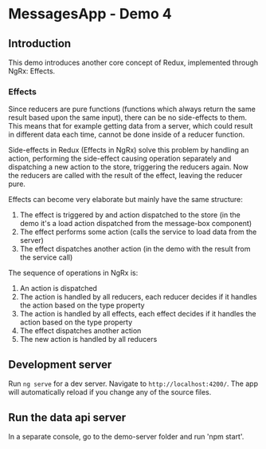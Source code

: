 # MessagesApp - Demo 4

## Introduction

This demo introduces another core concept of Redux, implemented through NgRx: Effects.

### Effects
Since reducers are pure functions (functions which always return the same result based upon the same input), there can be no side-effects to them. This means that for example getting data from a server, which could result in different data each time, cannot be done inside of a reducer function.

Side-effects in Redux (Effects in NgRx) solve this problem by handling an action, performing the side-effect causing operation separately and dispatching a new action to the store, triggering the reducers again. Now the reducers are called with the result of the effect, leaving the reducer pure.

Effects can become very elaborate but mainly have the same structure:

1. The effect is triggered by and action dispatched to the store (in the demo it's a load action dispatched from the message-box component)
2. The effect performs some action (calls the service to load data from the server)
3. The effect dispatches another action (in the demo with the result from the service call)

The sequence of operations in NgRx is:
1. An action is dispatched
2. The action is handled by all reducers, each reducer decides if it handles the action based on the type property
3. The action is handled by all effects, each effect decides if it handles the action based on the type property
4. The effect dispatches another action
5. The new action is handled by all reducers

## Development server

Run `ng serve` for a dev server. Navigate to `http://localhost:4200/`. The app will automatically reload if you change any of the source files.

## Run the data api server
In a separate console, go to the demo-server folder and run 'npm start'.
